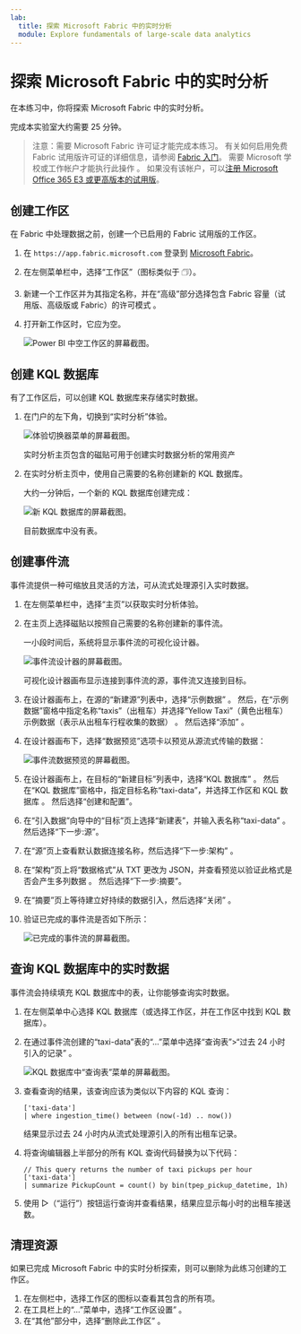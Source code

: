 ```yaml
---
lab:
  title: 探索 Microsoft Fabric 中的实时分析
  module: Explore fundamentals of large-scale data analytics
---
```


# 探索 Microsoft Fabric 中的实时分析

在本练习中，你将探索 Microsoft Fabric 中的实时分析。

完成本实验室大约需要 25 分钟。

> 注意：需要 Microsoft Fabric 许可证才能完成本练习。 有关如何启用免费 Fabric 试用版许可证的详细信息，请参阅 [Fabric 入门](https://learn.microsoft.com/fabric/get-started/fabric-trial)。 需要 Microsoft 学校或工作帐户才能执行此操作 。 如果没有该帐户，可以[注册 Microsoft Office 365 E3 或更高版本的试用版](https://www.microsoft.com/microsoft-365/business/compare-more-office-365-for-business-plans)。

## 创建工作区

在 Fabric 中处理数据之前，创建一个已启用的 Fabric 试用版的工作区。

1. 在 `https://app.fabric.microsoft.com` 登录到 [Microsoft Fabric](https://app.fabric.microsoft.com)。
2. 在左侧菜单栏中，选择“工作区”（图标类似于 &#128455;）。
3. 新建一个工作区并为其指定名称，并在“高级”部分选择包含 Fabric 容量（试用版、高级版或 Fabric）的许可模式  。
4. 打开新工作区时，它应为空。

    ![Power BI 中空工作区的屏幕截图。](./images/new-workspace.png)

## 创建 KQL 数据库

有了工作区后，可以创建 KQL 数据库来存储实时数据。

1. 在门户的左下角，切换到“实时分析”体验。

    ![体验切换器菜单的屏幕截图。](./images/fabric-real-time.png)

    实时分析主页包含的磁贴可用于创建实时数据分析的常用资产

2. 在实时分析主页中，使用自己需要的名称创建新的 KQL 数据库。

    大约一分钟后，一个新的 KQL 数据库创建完成：

    ![新 KQL 数据库的屏幕截图。](./images/kql-database.png)

    目前数据库中没有表。

## 创建事件流

事件流提供一种可缩放且灵活的方法，可从流式处理源引入实时数据。

1. 在左侧菜单栏中，选择“主页”以获取实时分析体验。
1. 在主页上选择磁贴以按照自己需要的名称创建新的事件流。

    一小段时间后，系统将显示事件流的可视化设计器。

    ![事件流设计器的屏幕截图。](./images/eventstream-designer.png)

    可视化设计器画布显示连接到事件流的源，事件流又连接到目标。

1. 在设计器画布上，在源的“新建源”列表中，选择“示例数据” 。 然后，在“示例数据”窗格中指定名称“taxis”（出租车）并选择“Yellow Taxi”（黄色出租车）示例数据（表示从出租车行程收集的数据）  。 然后选择“添加”  。
1. 在设计器画布下，选择“数据预览”选项卡以预览从源流式传输的数据：

    ![事件流数据预览的屏幕截图。](./images/eventstream-preview.png)

1. 在设计器画布上，在目标的“新建目标”列表中，选择“KQL 数据库” 。 然后在“KQL 数据库”窗格中，指定目标名称“taxi-data”，并选择工作区和 KQL 数据库 。 然后选择“创建和配置”。
1. 在“引入数据”向导中的“目标”页上选择“新建表”，并输入表名称“taxi-data”   。 然后选择“下一步:源”。
1. 在“源”页上查看默认数据连接名称，然后选择“下一步:架构” 。
1. 在“架构”页上将“数据格式”从 TXT 更改为 JSON，并查看预览以验证此格式是否会产生多列数据  。 然后选择“下一步:摘要”。
1. 在“摘要”页上等待建立好持续的数据引入，然后选择“关闭” 。
1. 验证已完成的事件流是否如下所示：

    ![已完成的事件流的屏幕截图。](./images/complete-eventstream.png)

## 查询 KQL 数据库中的实时数据

事件流会持续填充 KQL 数据库中的表，让你能够查询实时数据。

1. 在左侧菜单中心选择 KQL 数据库（或选择工作区，并在工作区中找到 KQL 数据库）。
1. 在通过事件流创建的“taxi-data”表的“...”菜单中选择“查询表”>“过去 24 小时引入的记录”  。

    ![KQL 数据库中“查询表”菜单的屏幕截图。](./images/kql-query.png)

1. 查看查询的结果，该查询应该为类似以下内容的 KQL 查询：

    ```kql
    ['taxi-data']
    | where ingestion_time() between (now(-1d) .. now())
    ```

    结果显示过去 24 小时内从流式处理源引入的所有出租车记录。

1. 将查询编辑器上半部分的所有 KQL 查询代码替换为以下代码：

    ```kql
    // This query returns the number of taxi pickups per hour
    ['taxi-data']
    | summarize PickupCount = count() by bin(tpep_pickup_datetime, 1h)
    ```

1. 使用 &#9655;（“运行”）按钮运行查询并查看结果，结果应显示每小时的出租车接送数。

## 清理资源

如果已完成 Microsoft Fabric 中的实时分析探索，则可以删除为此练习创建的工作区。

1. 在左侧栏中，选择工作区的图标以查看其包含的所有项。
2. 在工具栏上的“...”菜单中，选择“工作区设置” 。
3. 在“其他”部分中，选择“删除此工作区” 。
